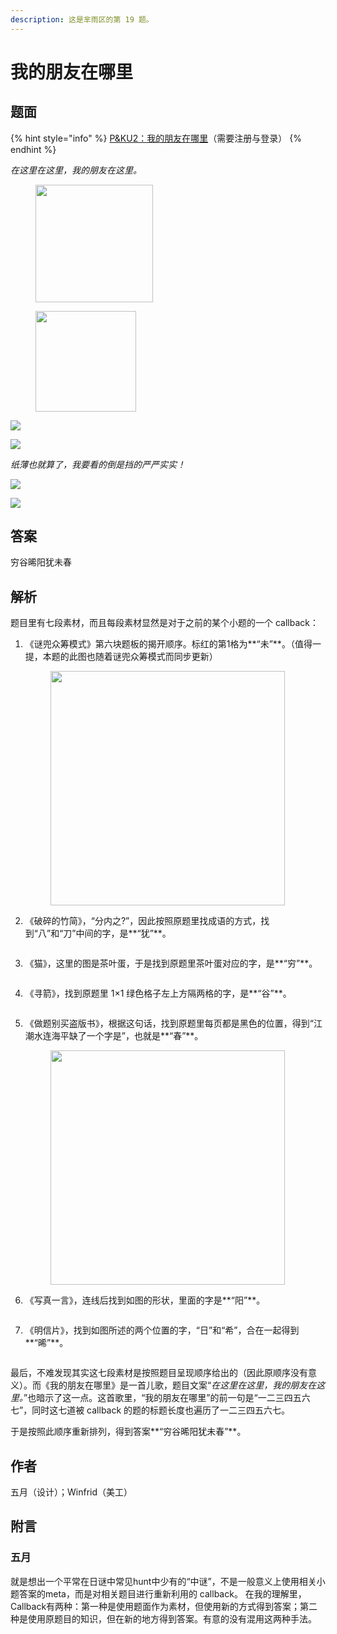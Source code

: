```yaml
---
description: 这是芈雨区的第 19 题。
---
```


# 我的朋友在哪里

## 题面

{% hint style="info" %}
[P\&KU2：我的朋友在哪里](https://pnku2.pkupuzzle.art/#/game/miyu/prob\_18)（需要注册与登录）
{% endhint %}

_在这里在这里，我的朋友在这里。_

<div align="left">

<figure><img src="../../../.gitbook/assets/image (192).png" alt="" width="188"><figcaption></figcaption></figure>

</div>

<div align="left">

<figure><img src="../../../.gitbook/assets/image (222).png" alt="" width="161"><figcaption></figcaption></figure>

</div>

![](<../../../.gitbook/assets/image (215).png>)

![](<../../../.gitbook/assets/image (126).png>)

_纸薄也就算了，我要看的倒是挡的严严实实！_

![](<../../../.gitbook/assets/image (201).png>)

![](<../../../.gitbook/assets/image (132).png>)



## 答案

穷谷晞阳犹未春

## 解析

题目里有七段素材，而且每段素材显然是对于之前的某个小题的一个 callback：

1.  《谜兜众筹模式》第六块题板的揭开顺序。标红的第1格为**“未”**。（值得一提，本题的此图也随着谜兜众筹模式而同步更新）



    <figure><img src="../../../.gitbook/assets/image (250).png" alt="" width="375"><figcaption></figcaption></figure>
2.  《破碎的竹简》，“分内之?”，因此按照原题里找成语的方式，找到“八”和“刀”中间的字，是**“犹”**。



    <figure><img src="../../../.gitbook/assets/image (225).png" alt=""><figcaption></figcaption></figure>
3.  《猫》，这里的图是茶叶蛋，于是找到原题里茶叶蛋对应的字，是**“穷”**。



    <figure><img src="../../../.gitbook/assets/image (219).png" alt=""><figcaption></figcaption></figure>
4.  《寻箭》，找到原题里 1×1 绿色格子左上方隔两格的字，是**“谷”**。



    <figure><img src="../../../.gitbook/assets/image (165).png" alt=""><figcaption></figcaption></figure>
5.  《做题别买盗版书》，根据这句话，找到原题里每页都是黑色的位置，得到“江潮水连海平缺了一个字是”，也就是**“春”**。



    <figure><img src="../../../.gitbook/assets/image (224).png" alt="" width="375"><figcaption></figcaption></figure>
6.  《写真一言》，连线后找到如图的形状，里面的字是**“阳”**。



    <figure><img src="../../../.gitbook/assets/image (204).png" alt=""><figcaption></figcaption></figure>
7.  《明信片》，找到如图所述的两个位置的字，“日”和“希”，合在一起得到**“晞”**。



    <figure><img src="../../../.gitbook/assets/image (249).png" alt=""><figcaption></figcaption></figure>

最后，不难发现其实这七段素材是按照题目呈现顺序给出的（因此原顺序没有意义）。而《我的朋友在哪里》是一首儿歌，题目文案“_在这里在这里，我的朋友在这里。_”也暗示了这一点。这首歌里，“我的朋友在哪里”的前一句是“一二三四五六七”，同时这七道被 callback 的题的标题长度也遍历了一二三四五六七。

于是按照此顺序重新排列，得到答案**“穷谷晞阳犹未春”**。

## 作者

五月（设计）；Winfrid（美工）

## 附言

### 五月

就是想出一个平常在日谜中常见hunt中少有的“中谜”，不是一般意义上使用相关小题答案的meta，而是对相关题目进行重新利用的 callback。 在我的理解里，Callback有两种：第一种是使用题面作为素材，但使用新的方式得到答案；第二种是使用原题目的知识，但在新的地方得到答案。有意的没有混用这两种手法。
